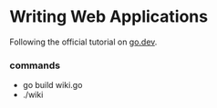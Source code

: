 # Writing Web Applications

Following the official tutorial on [go.dev](https://go.dev/doc/articles/wiki/).

### commands
- go build wiki.go
- ./wiki
